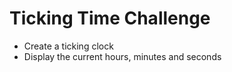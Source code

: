 # Ticking Time Challenge

- Create a ticking clock
- Display the current hours, minutes and seconds
